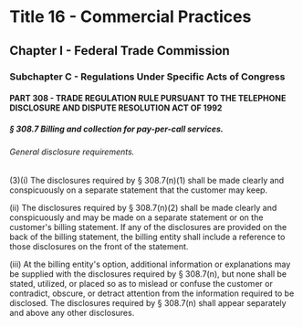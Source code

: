 
# Title 16 - Commercial Practices
## Chapter I - Federal Trade Commission
### Subchapter C - Regulations Under Specific Acts of Congress
#### PART 308 - TRADE REGULATION RULE PURSUANT TO THE TELEPHONE DISCLOSURE AND DISPUTE RESOLUTION ACT OF 1992
##### § 308.7 Billing and collection for pay-per-call services.
###### General disclosure requirements.

(3)(i) The disclosures required by § 308.7(n)(1) shall be made clearly and conspicuously on a separate statement that the customer may keep.

(ii) The disclosures required by § 308.7(n)(2) shall be made clearly and conspicuously and may be made on a separate statement or on the customer's billing statement. If any of the disclosures are provided on the back of the billing statement, the billing entity shall include a reference to those disclosures on the front of the statement.

(iii) At the billing entity's option, additional information or explanations may be supplied with the disclosures required by § 308.7(n), but none shall be stated, utilized, or placed so as to mislead or confuse the customer or contradict, obscure, or detract attention from the information required to be disclosed. The disclosures required by § 308.7(n) shall appear separately and above any other disclosures.

